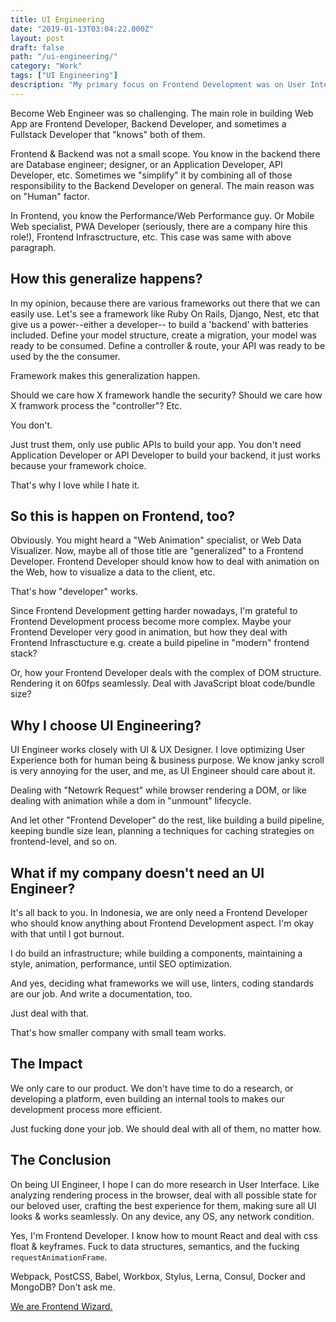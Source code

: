 ```yaml
---
title: UI Engineering
date: "2019-01-13T03:04:22.000Z"
layout: post
draft: false
path: "/ui-engineering/"
category: "Work"
tags: ["UI Engineering"]
description: "My primary focus on Frontend Development was on User Interface"
---
```


Become Web Engineer was so challenging. The main role in building Web App are
Frontend Developer, Backend Developer, and sometimes a Fullstack Developer that
"knows" both of them.

Frontend & Backend was not a small scope. You know in the backend there are
Database engineer; designer, or an Application Developer, API Developer, etc.
Sometimes we "simplify" it by combining all of those responsibility to the
Backend Developer on general. The main reason was on "Human" factor.

In Frontend, you know the Performance/Web Performance guy. Or Mobile Web
specialist, PWA Developer (seriously, there are a company hire this role!),
Frontend Infrasctructure, etc. This case was same with above paragraph.

## How this generalize happens?

In my opinion, because there are various frameworks out there that we can easily
use. Let's see a framework like Ruby On Rails, Django, Nest, etc that give us a
power--either a developer-- to build a 'backend' with batteries included. Define
your model structure, create a migration, your model was ready to be consumed.
Define a controller & route, your API was ready to be used by the the consumer.

Framework makes this generalization happen.

Should we care how X framework handle the security? Should we care how X
framwork process the "controller"? Etc.

You don't.

Just trust them, only use public APIs to build your app. You don't need
Application Developer or API Developer to build your backend, it just works
because your framework choice.

That's why I love while I hate it.

## So this is happen on Frontend, too?

Obviously. You might heard a "Web Animation" specialist, or Web Data Visualizer.
Now, maybe all of those title are "generalized" to a Frontend Developer.
Frontend Developer should know how to deal with animation on the Web, how to
visualize a data to the client, etc.

That's how "developer" works.

Since Frontend Development getting harder nowadays, I'm grateful to Frontend
Development process become more complex. Maybe your Frontend Developer very good
in animation, but how they deal with Frontend Infrasctucture e.g. create a build
pipeline in "modern" frontend stack?

Or, how your Frontend Developer deals with the complex of DOM structure.
Rendering it on 60fps seamlessly. Deal with JavaScript bloat code/bundle size?

## Why I choose UI Engineering?

UI Engineer works closely with UI & UX Designer. I love optimizing User
Experience both for human being & business purpose. We know janky scroll is
very annoying for the user, and me, as UI Engineer should care about it.

Dealing with "Netowrk Request" while browser rendering a DOM, or like dealing
with animation while a dom in "unmount" lifecycle.

And let other "Frontend Developer" do the rest, like building a build pipeline,
keeping bundle size lean, planning a techniques for caching strategies on
frontend-level, and so on.

## What if my company doesn't need an UI Engineer?

It's all back to you. In Indonesia, we are only need a Frontend Developer who
should know anything about Frontend Development aspect. I'm okay with that until I
got burnout.

I do build an infrastructure; while building a components, maintaining a style,
animation, performance, until SEO optimization.

And yes, deciding what frameworks we will use, linters, coding standards are our job.
And write a documentation, too.

Just deal with that.

That's how smaller company with small team works.

## The Impact

We only care to our product. We don't have time to do a research, or developing
a platform, even building an internal tools to makes our development process
more efficient.

Just fucking done your job. We should deal with all of them, no matter how.

## The Conclusion

On being UI Engineer, I hope I can do more research in User Interface. Like
analyzing rendering process in the browser, deal with all possible state for our
beloved user, crafting the best experience for them, making sure all UI looks &
works seamlessly. On any device, any OS, any network condition.

Yes, I'm Frontend Developer. I know how to mount React and deal with css float &
keyframes. Fuck to data structures, semantics, and the fucking `requestAnimationFrame`.

Webpack, PostCSS, Babel, Workbox, Stylus, Lerna, Consul, Docker and MongoDB? Don't ask me.

[We are Frontend Wizard.](https://twitter.com/iamdevloper/status/920683431935213569)
